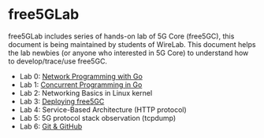 # free5GLab

free5GLab includes series of hands-on lab of 5G Core (free5GC), this document is being maintained by students of WireLab.
This document helps the lab newbies (or anyone who interested in 5G Core) to understand how to develop/trace/use free5GC.

- Lab 0: [Network Programming with Go](./lab0/README.md)
- Lab 1: [Concurrent Programming in Go](./lab1/README.md)
- Lab 2: Networking Basics in Linux kernel
- Lab 3: [Deploying free5GC](./lab3/README.md)
- Lab 4: Service-Based Architecture (HTTP protocol)
- Lab 5: 5G protocol stack observation (tcpdump)
- Lab 6: [Git & GitHub](./lab6/README.md)
